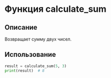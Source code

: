 # Функция calculate_sum

## Описание
Возвращает сумму двух чисел.

## Использование
```python
result = calculate_sum(5, 3)
print(result)  # 8
